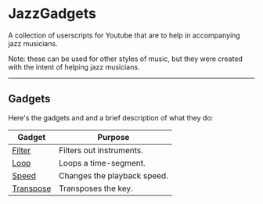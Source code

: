 # JazzGadgets
A collection of userscripts for Youtube that are to help in accompanying jazz musicians.

Note: these can be used for other styles of music, but they were created with the intent of helping jazz musicians.

<hr>

## Gadgets

Here's the gadgets and and a brief description of what they do:

<table>
  <thead>
    <tr>
      <th>Gadget</th>
      <th>Purpose</th>
    </tr>
  </thead>
  <tbody>
    <tr>
      <td>
        <a href="https://github.com/SirPython/JazzGadgets/tree/master/filter">Filter</a>
      </td>
      <td>Filters out instruments.</td>
    </tr>
    <tr>
      <td>
        <a href="https://github.com/SirPython/JazzGadgets/tree/master/loop">Loop</a>
      </td>
      <td>Loops a time-segment.</td>
    <tr/>
    <tr>
      <td>
        <a href="https://github.com/SirPython/JazzGadgets/tree/master/speed">Speed</a>
      </td>
      <td>Changes the playback speed.</td>
    </tr>
    <tr>
      <td>
        <a href="https://github.com/SirPython/JazzGadgets/tree/master/transpose">Transpose</a>
      </td>
      <td>Transposes the key.</td>
    </tr>
  </tbody>
</table>
